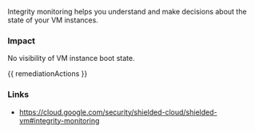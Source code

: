 
Integrity monitoring helps you understand and make decisions about the state of your VM instances.

### Impact
No visibility of VM instance boot state.

<!-- DO NOT CHANGE -->
{{ remediationActions }}

### Links
- https://cloud.google.com/security/shielded-cloud/shielded-vm#integrity-monitoring


